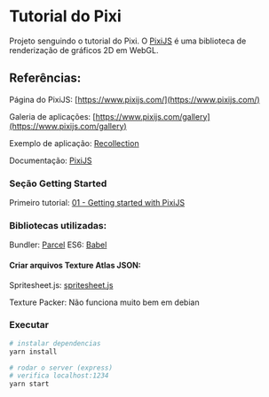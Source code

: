 # Tutorial do Pixi
Projeto senguindo o tutorial do Pixi. O [PixiJS](https://www.pixijs.com/) é uma biblioteca de renderização de gráficos 2D em WebGL.

## Referências:

Página do PixiJS: [https://www.pixijs.com/](https://www.pixijs.com/)

Galeria de aplicações: [https://www.pixijs.com/gallery](https://www.pixijs.com/gallery)

Exemplo de aplicação: [Recollection](http://because-recollection.com/)

Documentação: [PixiJS](https://pixijs.download/dev/docs/index.html)

### Seção Getting Started
Primeiro tutorial: [01 - Getting started with PixiJS](https://github.com/kittykatattack/learningPixi)

### Bibliotecas utilizadas:

Bundler: [Parcel](https://parceljs.org/)
ES6: [Babel](https://babeljs.io/)

#### Criar arquivos Texture Atlas JSON:

Spritesheet.js: [spritesheet.js](https://github.com/krzysztof-o/spritesheet.js/)

Texture Packer: Não funciona muito bem em debian
 
### Executar

```bash
# instalar dependencias
yarn install

# rodar o server (express)
# verifica localhost:1234
yarn start
```
